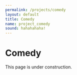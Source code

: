 ```yaml
---
permalink: /projects/comedy
layout: default
title: Comedy
name: project_comedy
sound: hahahahaha!
---
```

# Comedy

This page is under construction.